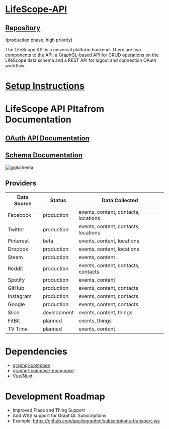 
# [LifeScope-API](https://github.com/LifeScopeLabs/lifescope-api)

  

## [Repository](https://github.com/LifeScopeLabs/lifescope-api)

  

(production phase, high priority)

  

The LifeScope API is a universal platform backend. There are two components to the API; a GraphQL-based API for CRUD operations on the LifeScope data schema and a REST API for logout and connection OAuth workflow.

  
  

[gqlschema]:https://lifescopelabs.github.io/assets/diagrams/LifeScopeSchema.png

  

# [Setup Instructions](https://github.com/LifeScopeLabs/lifescope-api/blob/master/setup/01-mongo-bitscoop.md)

# LifeScope API Pltafrom Documentation

## [OAuth API Documentation](https://github.com/LifeScopeLabs/lifescope-api/blob/master/documentation/oauth.md)

## [Schema Documentation](https://github.com/LifeScopeLabs/lifescope-api/blob/master/documentation/schema.md)

![gqlschema]

## Providers

| Data Source | Status | Data Collected |
|--|--|--|
| Facebook | production | events, content, contacts, locations |
| Twitter | production | events, content, contacts, locations |
| Pinterest | beta | events, content, locations |
| Dropbox | production | events, content, locations |
| Steam | production | events, content |
| Reddit | production | events, content, contacts, contacts |
| Spotify | production | events, content |
| GitHub | production | events, content, contacts |
| Instagram | production | events, content, contacts |
| Google | production | events, content, contacts |
| Slice | development | events, content, things |
| FitBit | planned | events, things |
| TV Time | planned | events, content |
  
# Dependencies

* [graphql-compose](https://github.com/graphql-compose/graphql-compose)
* [graphql-compose-mongoose](https://github.com/graphql-compose/graphql-compose-mongoose)
* Vue/Nuxt

# Development Roadmap

- Improved Place and Thing Support
- Add WSS support for GraphQL Subscriptions
- Example: https://github.com/apollographql/subscriptions-transport-ws
<!--stackedit_data:
eyJoaXN0b3J5IjpbNTUwMzkzNjc3LC0xMDMxMzIwMjg4LDEyNj
EyNjQ4NzUsLTE5MjcxNDQ5NjAsNTQ0NzQwNTE1LC0xNDgwMDE1
Njc0LDIwNTQ4MzQ4MDQsMTY5MzQ4MDYzNiw4NDA3NDc4ODEsLT
E1ODUyNDk4NTddfQ==
-->